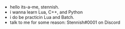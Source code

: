 - hello its-a-me, stennish.
- i wanna learn Lua, C++, and Python
- i do be practicin Lua and Batch.
- talk to me for some reason: Stennish#0001 on Discord

<!---
Stennish/Stennish is a ✨ special ✨ repository because its `README.md` (this file) appears on your GitHub profile.
You can click the Preview link to take a look at your changes.
--->
